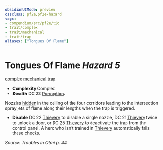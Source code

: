 ```yaml
---
obsidianUIMode: preview
cssclass: pf2e,pf2e-hazard
tags:
- compendium/src/pf2e/tio
- trait/complex
- trait/mechanical
- trait/trap
aliases: ["Tongues Of Flame"]
---
```

# Tongues Of Flame *Hazard 5*  
[complex](../../../Rules/traits/complex.md)  [mechanical](../../../Rules/traits/mechanical.md)  [trap](../../../Rules/traits/trap.md)  

- **Complexity** Complex
- **Stealth** DC 23 [Perception](../../skills.md#Perception).  

Nozzles [hidden](../../../Rules/conditions.md#Hidden) in the ceiling of the four corridors leading to the intersection spray jets of flame along their lengths when the trap is triggered.

- **Disable** DC 22 [Thievery](../../skills.md#Thievery) to disable a single nozzle, DC 21 [Thievery](../../skills.md#Thievery) twice to unlock a door, or DC 25 [Thievery](../../skills.md#Thievery) to deactivate the trap from the control panel. A hero who isn't trained in [Thievery](../../skills.md#Thievery) automatically fails these checks.  

*Source: Troubles in Otari p. 44*